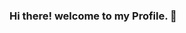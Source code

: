 ### Hi there! welcome to my Profile. 👋

<!--
**moinul-islam/moinul-islam** is a ✨ _special_ ✨ repository because its `README.md` (this file) appears on your GitHub profile.

Here are some ideas to get you started:

- 🔭 ts4y's website
- 🌱 Recat
- 👯 AreaPhoneBook
- 🤔 @shantomondol
- 💬 HTML, CSS, JavaScript & GitHub
- 📫 How to reach me: usermoin@gmail.com
-->
